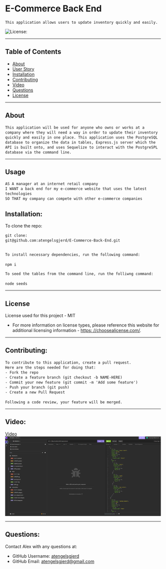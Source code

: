  # E-Commerce Back End
  
    This application allows users to update inventory quickly and easily.
  
  ![License:](https://img.shields.io/badge/License-MIT-yellow.svg)
    
  ---
  ## Table of Contents
  * [About](#about)
  * [User Story](#user-story)
  * [Installation](#installation)
  * [Contributing](#contributing)
  * [Video](#video)
  * [Questions](#questions)
  * [License](#license)
  
  ---
  ## About
  
    This application will be used for anyone who owns or works at a company where they will need a way in order to update their inventory quickly and easily in one place. This application uses the PostgreSQL database to organize the data in tables, Express.js server which the API is built onto, and uses Sequelize to interact with the PostgreSPL database via the command line.
  
  ---
  
  ## Usage
    
    AS A manager at an internet retail company
    I WANT a back end for my e-commerce website that uses the latest technologies
    SO THAT my company can compete with other e-commerce companies
    

  
## Installation:
    
    
  To clone the repo:
    
    git clone:
    git@github.com:atengelsgjerd/E-Commerce-Back-End.git
  ```

  To install necessary dependencies, run the following command:
  
  npm i
  ```
    To seed the tables from the command line, run the folliwng command:

    node seeds
  ---
   ## License
  License used for this project - MIT
  * For more information on license types, please reference this website
  for additional licensing information - [https: //choosealicense.com/](https://choosealicense.com/).
  
  ---
  
  ## Contributing:


    
    To contribute to this application, create a pull request.
    Here are the steps needed for doing that:
    - Fork the repo
    - Create a feature branch (git checkout -b NAME-HERE)
    - Commit your new feature (git commit -m 'Add some feature')
    - Push your branch (git push)
    - Create a new Pull Request
  
    Following a code review, your feature will be merged.
  
  
  ---
  
  ## Video:
[Video](https://drive.google.com/file/d/1IJVq0WS7XNCoEnrx4wMv2C9y17lTzT-a/view)
![](./assets/images/Screenshot%20(92).png)


  ---
  
  ## Questions:
  Contact Alex with any questions at:
  * GitHub Username: [atengelsgjerd](https://github.com/atengelsgjerd)
  * GitHub Email: atengelsgjerd@gmail.com